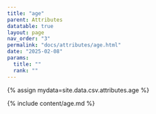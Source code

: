 ```yaml
---
title: "age"
parent: Attributes
datatable: true
layout: page
nav_order: "3"
permalink: "docs/attributes/age.html"
date: "2025-02-08"
params:
  title: ""
  rank: ""
---
```

{% assign mydata=site.data.csv.attributes.age %} 

{% include content/age.md %}
